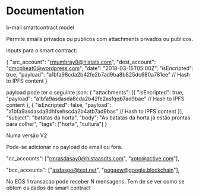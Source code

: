 # Documentation

b-mail smartcontract model

Permite emails privados ou publicos com attachments privados ou publicos.

inputs para o smart contract:

{
  "src_account": "rmumbray0@histats.com",
  "dest_account": "dmcpheat0@wordpress.com",
  "date": "2018-03-15T05:00Z",
  "isEncripted": true,
  "payload": "a1bfa98cda2b42fe2b7ad9ba8b825dc680a781ee" // Hash to IPFS content
}

payload pode ter o seguinte json:
{
 "attachments":
  [{
    "isEncripted": true,
    "payload": "a1bfa9asdasda8cda2b42fe2asfqqb7ad9bae" // Hash to IPFS content
   },
   {
    "isEncripted": false,
    "payload": "a1bfa9asdasda8dhfsehscda2b4atb7ad9bas" // Hash to IPFS content
   }],
   "subject": "batatas da horta",
   "body": "As batatas da horta já estão prontas para colher",
   "tags": ["horta", "cultura"]
}

Numa versão V2

Pode-se adicionar no payload do email ou fora.

"cc_accounts": ["rmrasdasay0@histaasdts.com", "xpto@active.com"],

"bcc_accounts": ["asdasgo@test.net", "pogaew@google.blockchain"],

No EOS 1 transacao pode receber N mensagens.
Tem de se ver como se obtem os dados do smart contract
